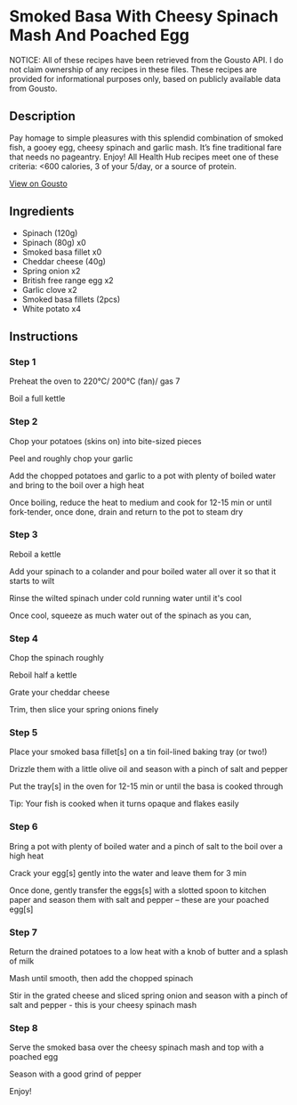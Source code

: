 # Smoked Basa With Cheesy Spinach Mash And Poached Egg

NOTICE: All of these recipes have been retrieved from the Gousto API. I do not claim ownership of any recipes in these files. These recipes are provided for informational purposes only, based on publicly available data from Gousto.

## Description

Pay homage to simple pleasures with this splendid combination of smoked fish, a gooey egg, cheesy spinach and garlic mash. It’s fine traditional fare that needs no pageantry. Enjoy! All Health Hub recipes meet one of these criteria: <600 calories, 3 of your 5/day, or a source of protein.

[View on Gousto](https://www.gousto.co.uk/recipes/cookbook/smoky-fish-on-mash)

## Ingredients

- Spinach (120g)
- Spinach (80g) x0
- Smoked basa fillet x0
- Cheddar cheese (40g)
- Spring onion x2
- British free range egg x2
- Garlic clove x2
- Smoked basa fillets (2pcs)
- White potato x4

## Instructions


### Step 1

Preheat the oven to 220°C/ 200°C (fan)/ gas 7

Boil a full kettle


### Step 2

Chop your potatoes (skins on) into bite-sized pieces

Peel and roughly chop your garlic

Add the chopped potatoes and garlic to a pot with plenty of boiled water and bring to the boil over a high heat

Once boiling, reduce the heat to medium and cook for 12-15 min or until fork-tender, once done, drain and return to the pot to steam dry


### Step 3

Reboil a kettle

Add your spinach to a colander and pour boiled water all over it so that it starts to wilt

Rinse the wilted spinach under cold running water until it's cool

Once cool, squeeze as much water out of the spinach as you can,


### Step 4

Chop the spinach roughly

Reboil half a kettle

Grate your cheddar cheese

Trim, then slice your spring onions finely


### Step 5

Place your smoked basa fillet[s] on a tin foil-lined baking tray (or two!)

Drizzle them with a little olive oil and season with a pinch of salt and pepper

Put the tray[s] in the oven for 12-15 min or until the basa is cooked through

Tip: Your fish is cooked when it turns opaque and flakes easily


### Step 6

Bring a pot with plenty of boiled water and a pinch of salt to the boil over a high heat

Crack your egg[s] gently into the water and leave them for 3 min

Once done, gently transfer the eggs[s] with a slotted spoon to kitchen paper and season them with salt and pepper – these are your poached egg[s]


### Step 7

Return the drained potatoes to a low heat with a knob of butter and a splash of milk

Mash until smooth, then add the chopped spinach

Stir in the grated cheese and sliced spring onion and season with a pinch of salt and pepper - this is your cheesy spinach mash

### Step 8

Serve the smoked basa over the cheesy spinach mash and top with a poached egg

Season with a good grind of pepper

Enjoy!

